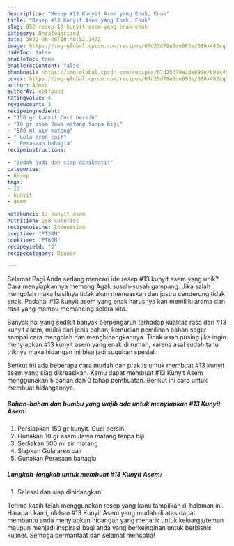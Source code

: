 ```yaml
---
description: "Resep #13 Kunyit Asem yang Enak, Enak"
title: "Resep #13 Kunyit Asem yang Enak, Enak"
slug: 852-resep-13-kunyit-asem-yang-enak-enak
category: Uncategorized
date: 2022-08-26T18:40:52.147Z
image: https://img-global.cpcdn.com/recipes/67d25d79e2de093e/680x482cq70/13-kunyit-asem-foto-resep-utama.jpg
hideToc: false
enableToc: true
enableTocContent: false
thumbnail: https://img-global.cpcdn.com/recipes/67d25d79e2de093e/680x482cq70/13-kunyit-asem-foto-resep-utama.jpg
cover: https://img-global.cpcdn.com/recipes/67d25d79e2de093e/680x482cq70/13-kunyit-asem-foto-resep-utama.jpg
author: Admin
authorAv: notfound
ratingvalue: 4
reviewcount: 3
recipeingredient:
- "150 gr kunyit Cuci bersih"
- "10 gr asam Jawa matang tanpa biji"
- "500 ml air matang"
- " Gula aren cair"
- " Perasaan bahagia"
recipeinstructions:

- "Sudah jadi dan siap dinikmati!"
categories:
- Resep
tags:
- 13
- kunyit
- asem

katakunci: 13 kunyit asem 
nutrition: 258 calories
recipecuisine: Indonesian
preptime: "PT34M"
cooktime: "PT60M"
recipeyield: "3"
recipecategory: Dinner

---
```



Selamat Pagi Anda sedang mencari ide resep #13 kunyit asem yang unik? Cara menyiapkannya memang Agak susah-susah gampang. Jika salah mengolah maka hasilnya tidak akan memuaskan dan justru cenderung tidak enak. Padahal #13 kunyit asem yang enak harusnya kan memiliki aroma dan rasa yang mampu memancing selera kita.




Banyak hal yang sedikit banyak berpengaruh terhadap kualitas rasa dari #13 kunyit asem, mulai dari jenis bahan, kemudian pemilihan bahan segar sampai cara mengolah dan menghidangkannya. Tidak usah pusing jika ingin menyiapkan #13 kunyit asem yang enak di rumah, karena asal sudah tahu triknya maka hidangan ini bisa jadi suguhan spesial.


Berikut ini ada beberapa cara mudah dan praktis untuk membuat #13 kunyit asem yang siap dikreasikan. Kamu dapat membuat #13 Kunyit Asem menggunakan 5 bahan dan 0 tahap pembuatan. Berikut ini cara untuk membuat hidangannya.

<!--inarticleads1-->

##### Bahan-bahan dan bumbu yang wajib ada untuk menyiapkan #13 Kunyit Asem:

1. Persiapkan 150 gr kunyit. Cuci bersih
1. Gunakan 10 gr asam Jawa matang tanpa biji
1. Sediakan 500 ml air matang
1. Siapkan  Gula aren cair
1. Gunakan  Perasaan bahagia




<!--inarticleads2-->

##### Langkah-langkah untuk membuat #13 Kunyit Asem:


1. Selesai dan siap dihidangkan!



Terima kasih telah menggunakan resep yang kami tampilkan di halaman ini. Harapan kami, olahan #13 Kunyit Asem yang mudah di atas dapat membantu anda menyiapkan hidangan yang menarik untuk keluarga/teman maupun menjadi inspirasi bagi anda yang berkeinginan untuk berbisnis kuliner. Semoga bermanfaat dan selamat mencoba!
